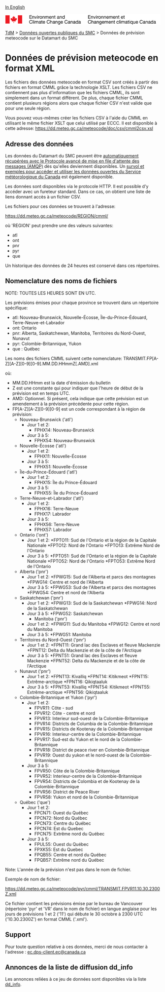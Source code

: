 [In English](readme_meteocode-datamartxml_en.md)

![ECCC logo](../../img_eccc-logo.png)

[TdM](../../readme_fr.md) > [Données ouvertes publiques du SMC](../readme_fr.md) > Données de prévision meteocode sur le Datamart du SMC

# Données de prévision meteocode en format XML

Les fichiers des données meteocode en format CSV sont créés à partir des
fichiers en format CMML grâce la technologie XSLT. Les fichiers CSV ne
contiennent pas plus d'information que les fichiers CMML, ils sont
simplement dans un format différent. De plus, chaque fichier CMML contient
plusieurs régions alors que chaque fichier CSV n'est valide que pour une
seule région.

Vous pouvez vous-mêmes créer les fichiers CSV à l'aide du CMML en utilisant
le même fichier XSLT que celui utilisé par ECCC. Il est disponible
à cette adresse:
https://dd.meteo.gc.ca/meteocode/doc/csv/cmml2csv.xsl

## Adresse des données 

Les données du Datamart du SMC peuvent être [automatiquement récupérées avec le Protocole avancé de mise en file d'attente des messages (AMQP)](../../msc-datamart/amqp_fr.md) dès qu'elles deviennent disponibles. Un [survol et exemples pour accéder et utiliser les données ouvertes du Service météorologique du Canada](../../how-to/readme_fr.md) est également disponible.

Les données sont disponibles via le protocole HTTP. Il est possible d’y accéder avec un fureteur standard. Dans ce cas, on obtient une liste de liens donnant accès à un fichier CSV.

Les fichiers pour ces données se trouvent à l'adresse:  
       
https://dd.meteo.gc.ca/meteocode/REGION/cmml/ 

où 'REGION' peut prendre une des valeurs suivantes:
* atl
* ont
* pnr
* pyr
* que  

Un historique des données de 24 heures est conservé dans ces répertoires.

## Nomenclature des noms de fichiers 

NOTE: TOUTES LES HEURES SONT EN UTC.

Les prévisions émises pour chaque province se trouvent dans un répertoire spécifique:
* atl: Nouveau-Brunswick, Nouvelle-Écosse, Île-du-Prince-Édouard, Terre-Neuve-et-Labrador
* ont: Ontario
* pnr: Alberta, Saskatchewan, Manitoba, Territoires du Nord-Ouest, Nunavut
* pyr: Colombie-Britannique, Yukon
* que : Québec

Les noms des fichiers CMML suivent cette nomenclature:
TRANSMIT.FP[A-Z][A-Z][0-9][0-9].MM.DD.HHmmZ[.AMD].xml

où:
    
* MM.DD.HHmm est la date d'émission du bulletin
* Z est une constante qui pour indiquer que l'heure de début de la
      prévision est en temps UTC.
* AMD: Optionnel. Si présent, cela indique que cette prévision est un amendement à la prévision précédente pour cette région.
* FP[A-Z][A-Z][0-9][0-9] est un code correspondant à la région de prévision:
     * Nouveau-Brunswick ('atl')
        * Jour 1 et 2:
            * FPHX14: Nouveau-Brunswick 
	    * Jour 3 à 5:
	        * FPHX54: Nouveau-Brunswick 
     * Nouvelle-Écosse ('atl')
	    * Jour 1 et 2:
	        * FPHX11: Nouvelle-Écosse 
	    * Jour 3 à 5:
	        * FPHX51: Nouvelle-Écosse 
     * Île-du-Prince-Édouard ('atl')
	    * Jour 1 et 2:
	        * FPHX15: Île du Prince-Édouard
	    * Jour 3 à 5:
	        * FPHX55: Île du Prince-Édouard
     * Terre-Neuve-et-Labrador ('atl')
	    * Jour 1 et 2:
	        * FPHX16: Terre-Neuve
	        * FPHX17: Labrador
	    * Jour 3 à 5:
	        * FPHX56: Terre-Neuve
	        * FPHX57: Labrador
     * Ontario ('ont')
	    * Jour 1 et 2:
	        *FPTO11: Sud de l'Ontario et la région de la Capitale Nationale
	        *FPTO12: Nord de l'Ontario
	        *FPTO13: Extrême Nord de l'Ontario
	    * Jour 3 à 5:
	        *FPTO51: Sud de l'Ontario et la région de la Capitale Nationale
	        *FPTO52: Nord de l'Ontario
	        *FPTO53: Extrême Nord de l'Ontario
     * Alberta ('pnr')
	    * Jour 1 et 2:
	        *FPWG15: Sud de l'Alberta et parcs des montagnes
	        *FPWG14: Centre et nord de l'Alberta
	    * Jour 3 à 5:
	        *FPWG53: Sud de l'Alberta et parcs des montagnes
	        *FPWG54: Centre et nord de l'Alberta
     * Saskatchewan ('pnr')
	    * Jour 1 et 2:
	        *FPWG13: Sud de la Saskatchewan
	        *FPWG14: Nord de la Saskatchewan
	    * Jour 3 à 5:
	        *FPWG52: Saskatchewan
            * Manitoba ('pnr')
	    * Jour 1 et 2:
	        *FPWG11: Sud du Manitoba
	        *FPWG12: Centre et nord du Manitoba
	    * Jour 3 à 5:
	        *FPWG51: Manitoba
     * Territoires du Nord-Ouest ('pnr')
	    * Jour 1 et 2:
	        *FPNT11: Grand lac des Esclaves et fleuve Mackenzie
	        *FPNT12: Delta du Mackenzie et de la côte de l'Arctique
	    * Jour 3 à 5:
	        *FPNT51: Grand lac des Esclaves et fleuve Mackenzie
	        *FPNT52: Delta du Mackenzie et de la côte de l'Arctique
     * Nunavut  ('pnr')
	    * Jour 1 et 2:
	        *FPNT13: Kivalliq
	        *FPNT14: Kitikmeot
	        *FPNT15: Extrême-arctique
	        *FPNT16: Qikiqtaaluk
	    * Jour 3 à 5:
	        *FPNT53: Kivalliq
	        *FPNT54: Kitikmeot
	        *FPNT55: Extrême-arctique
	        *FPNT56: Qikiqtaaluk
     * Colombie-Britannique et Yukon ('pyr')
	    * Jour 1 et 2:
	        * FPVR11: Côte - sud
	        * FPVR12: Côte - centre et nord
	        * FPVR13: Interieur sud-ouest de la Colombie-Britannique
	        * FPVR14: Districts de Columbia de la Colombie-Britannique
	        * FPVR15: Districts de Kootenay de la Colombie-Britannique
	        * FPVR16: Interieur-centre de la Colombie-Britannique
	        * FPVR17: Sud-est du Yukon et le nord de la Colombie-Britannique
	        * FPVR18: District de peace river en Colombie-Britannique
	        * FPVR19: Ouest du yukon et le nord-ouest de la Colombie-Britannique
	    * Jour 3 à 5:
	        * FPVR50: Côte de la Colombie-Britannique
	        * FPVR52: Interieur-centre de la Colombie-Britannique
	        * FPVR54: Districts de Colombia et de Kootenay de la Colombie-Britannique
	        * FPVR56: District de Peace River
	        * FPVR58: Yukon et nord de la Colombie-Britannique
     * Québec ('que')
	    * Jour 1 et 2:
	        * FPCN71: Ouest du Québec
	        * FPCN72: Nord du Québec
	        * FPCN73: Centre du Québec
	        * FPCN74: Est du Quebec
	        * FPCN75: Extrême nord du Québec
	    * Jour 3 à 5:
	        * FPUL55: Ouest du Québec
	        * FPXK55: Est du Quebec
	        * FPQB55: Centre et nord du Québec
	        * FPQB57: Extrême nord du Québec

Note: L'année de la prévision n'est pas dans le nom de fichier.

Exemple de nom de fichier:

https://dd.meteo.gc.ca/meteocode/pyr/cmml/TRANSMIT.FPVR11.10.30.2300Z.xml

Ce fichier contient les prévisions émise par le bureau de Vancouver 
(répertoire 'pyr' et 'VR' dans le nom de fichier) en langue anglaise pour
les jours de prévisions 1 et 2 ('11') qui débute le 30 octobre à 2300 UTC
('10.30.2300Z') en format CMML ('.xml').

## Support

Pour toute question relative à ces données, merci de nous contacter à l'adresse : ec.dps-client.ec@canada.ca

## Annonces de la liste de diffusion dd_info 

Les annonces reliées à ce jeu de données sont disponibles via la liste [dd_info](https://lists.ec.gc.ca/cgi-bin/mailman/listinfo/dd_info).



